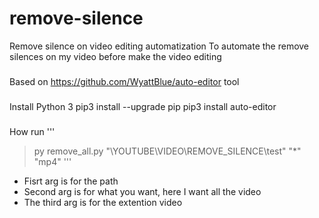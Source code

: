 # remove-silence
Remove silence on video editing automatization
To automate the remove silences on my video before make the video editing

###
Based on https://github.com/WyattBlue/auto-editor tool

###
Install Python 3
pip3 install --upgrade pip
pip3 install auto-editor

###
How run
'''
> py remove_all.py "\YOUTUBE\VIDEO\REMOVE_SILENCE\test" "*" "mp4"
'''
- Fisrt arg is for the path
- Second arg is for what you want, here I want all the video
- The third arg is for the extention video
